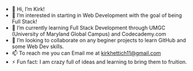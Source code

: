 - 👋 Hi, I’m Kirk!
- 👀 I’m interested in starting in Web Development with the goal of being Full Stack!
- 🌱 I’m currently learning Full Stack Development through UMGC (University of Maryland Global Campus) and Codecademy.com
- 💞️ I’m looking to collaborate on any beginer projects to learn GitHub and some Web Dev skills.
- 📫 To reach me you can Email me at kirkhettich11@gmail.com
- ⚡ Fun fact: I am crazy full of ideas and learning to bring them to fruition.

<!---
kirkhettich11/kirkhettich11 is a ✨ special ✨ repository because its `README.md` (this file) appears on your GitHub profile.
You can click the Preview link to take a look at your changes.
--->
